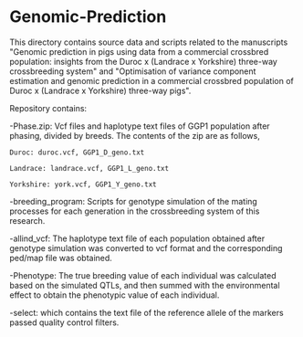 # Genomic-Prediction
This directory contains source data and scripts related to the manuscripts "Genomic prediction in pigs using data from a commercial crossbred population: insights from the Duroc x (Landrace x Yorkshire) three-way crossbreeding system" and "Optimisation of variance component estimation and genomic prediction in a commercial crossbred population of Duroc x (Landrace x Yorkshire) three-way pigs".

Repository contains:

-Phase.zip: Vcf files and haplotype text files of GGP1 population after phasing, divided by breeds. The contents of the zip are as follows,

    Duroc: duroc.vcf, GGP1_D_geno.txt
    
    Landrace: landrace.vcf, GGP1_L_geno.txt
    
    Yorkshire: york.vcf, GGP1_Y_geno.txt
    
-breeding_program: Scripts for genotype simulation of the mating processes for each generation in the crossbreeding system of this research.

-allind_vcf: The haplotype text file of each population obtained after genotype simulation was converted to vcf format and the corresponding ped/map file was obtained.

-Phenotype: The true breeding value of each individual was calculated based on the simulated QTLs, and then summed with the environmental effect to obtain the phenotypic value of each individual.

-select: which contains the text file of the reference allele of the markers passed quality control filters.
